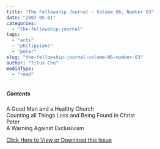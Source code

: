 ```yaml
---
title: "The Fellowship Journal - Volume 06, Number 03"
date: "2007-05-01"
categories: 
  - "the-fellowship-journal"
tags: 
  - "acts"
  - "philippians"
  - "peter"
slug: "the-fellowship-journal-volume-06-number-03"
author: "Titus Chu"
mediaType: 
  - "read"
---
```


##### Contents

A Good Man and a Healthy Church  
Counting all Things Loss and Being Found in Christ  
Peter  
A Warning Against Exclusivism

[Click Here to View or Download this Issue](/wp-content/uploads/fj-2007-05-vol-06-num-03.pdf)
